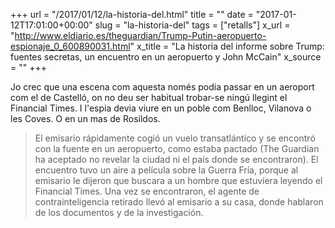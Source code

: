 +++
url = "/2017/01/12/la-historia-del.html"
title = ""
date = "2017-01-12T17:01:00+00:00"
slug = "la-historia-del"
tags = ["retalls"]
x_url = "http://www.eldiario.es/theguardian/Trump-Putin-aeropuerto-espionaje_0_600890031.html"
x_title = "La historia del informe sobre Trump: fuentes secretas, un encuentro en un aeropuerto y John McCain"
x_source = ""
+++


Jo crec que una escena com aquesta només podia passar en un aeroport com el de Castelló, on no deu ser habitual trobar-se ningú llegint el Financial Times. I l'espia devia viure en un poble com Benlloc, Vilanova o les Coves. O en un mas de Rosildos.

> El emisario rápidamente cogió un vuelo transatlántico y se encontró con la fuente en un aeropuerto, como estaba pactado (The Guardian ha aceptado no revelar la ciudad ni el país donde se encontraron). El encuentro tuvo un aire a película sobre la Guerra Fría, porque al emisario le dijeron que buscara a un hombre que estuviera leyendo el Financial Times. Una vez se encontraron, el agente de contrainteligencia retirado llevó al emisario a su casa, donde hablaron de los documentos y de la investigación.

